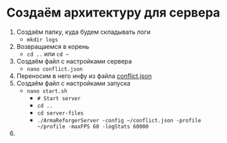 # Создаём архитектуру для сервера
1. Создаём папку, куда будем складывать логи
    - `mkdir logs` 
2. Возвращаемся в корень
    - `cd ..` или `cd ~`
3. Создаём файл с настройками сервера
    - `nano conflict.json`
4. Переносим в него инфу из файла [conflict.json](conflict.json)
5. Создаём файл с настройками запуска
    - `nano start.sh`
        - `# Start server`
        - `cd ..`
        - `cd server-files`
        - `./ArmaReforgerServer -config ~/conflict.json -profile ~/profile -maxFPS 60 -logStats 60000`
6. 

